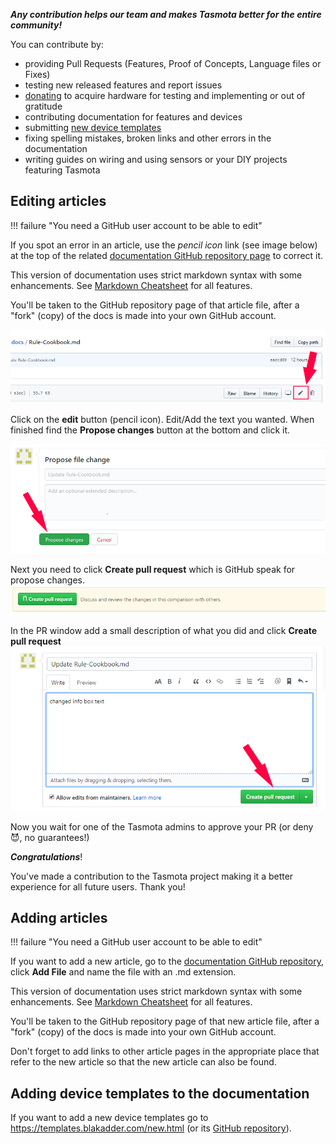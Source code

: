 ***Any contribution helps our team and makes Tasmota better for the entire community!***

You can contribute by:

- providing Pull Requests (Features, Proof of Concepts, Language files or Fixes)
- testing new released features and report issues
- [donating](https://paypal.me/tasmota) to acquire hardware for testing and implementing or out of gratitude
- contributing documentation for features and devices
- submitting [new device templates](https://templates.blakadder.com/new.html) 
- fixing spelling mistakes, broken links and other errors in the documentation
- writing guides on wiring and using sensors or your DIY projects featuring Tasmota

## Editing articles

!!! failure "You need a GitHub user account to be able to edit"

If you spot an error in an article, use the *pencil icon* link (see image below) at the top of the related [documentation GitHub repository page](https://github.com/tasmota/docs) to correct it.

This version of documentation uses strict markdown syntax with some enhancements.
See [Markdown Cheatsheet](https://github.com/adam-p/markdown-here/wiki/Markdown-Cheatsheet) for all features.

You'll be taken to the GitHub repository page of that article file, after a "fork" (copy) of the docs is made into your own GitHub account.

![Edit file](_media/pr_tutorial_1.png)

Click on the **edit** button (pencil icon). Edit/Add the text you wanted. When finished find the **Propose changes** button at the bottom and click it.

![Propose file change](_media/pr_tutorial_2.png)

Next you need to click **Create pull request** which is GitHub speak for propose changes.
![Create pull request](_media/pr_tutorial_3.png)

In the PR window add a small description of what you did and click **Create pull request**
![Create pull request](_media/pr_tutorial_4.png)

Now you wait for one of the Tasmota admins to approve your PR (or deny :smiling_imp:, no guarantees!) 

_**Congratulations**_! 

You've made a contribution to the Tasmota project making it a better experience for all future users. Thank you!

## Adding articles

!!! failure "You need a GitHub user account to be able to edit"

If you want to add a new article, go to the [documentation GitHub repository](https://github.com/tasmota/docs), click **Add File** and name the file with an .md extension.

This version of documentation uses strict markdown syntax with some enhancements.
See [Markdown Cheatsheet](https://github.com/adam-p/markdown-here/wiki/Markdown-Cheatsheet) for all features.

You'll be taken to the GitHub repository page of that new article file, after a "fork" (copy) of the docs is made into your own GitHub account.

Don't forget to add links to other article pages in the appropriate place that refer to the new article so that the new article can also be found.

## Adding device templates to the documentation

If you want to add a new device templates go to https://templates.blakadder.com/new.html (or its [GitHub repository](https://github.com/blakadder/templates)).
